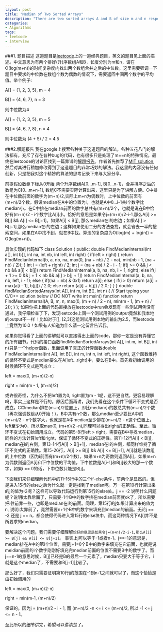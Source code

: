 ```yaml
---
layout: post
title: "Median of Two Sorted Arrays"
description: "There are two sorted arrays A and B of size m and n respectively. Find the median of the two sorted arrays. The overall run time complexity should be O(log (m+n))"
categories:
- Algorithms
tags:
- leetcode
- interview
---
```

###1. 题目描述
这道题目是[leetcode](leetcode.com)上的一道经典题目，英文的题目见上面的描述。中文意思为有两个排好(升)序数组A和B，长度分别为m和n，请在O(log(m+n))的时间复杂度内找出两个数组合并之后的中位数。这里需要强调一下题目中要求的中位数在数组个数为偶数的情况下，需要返回中间两个数字的平均值。举个例子:

A[] = {1, 2, 3, 5}, m = 4

B[] = {4, 6, 7}, n = 3

则中位数为4

A[] = {1, 2, 3, 5}, m = 5

B[] = {4, 6, 7, 8}, n = 4

则中位数为 (4 + 5) / 2 = 4.5

###2.解题报告
我在google上搜索各种关于这道题目的解法，各种五花八门的解法都有，充斥了存在各种bug的代码，也有很多只是处理了m==n的特殊情况。最终在leetcode的讨论区找到一篇靠谱的[解题报告](http://leetcode.com/2011/03/median-of-two-sorted-arrays.html)。作者首先推荐了[MIT solution](http://www2.myoops.org/course_material/mit/NR/rdonlyres/Electrical-Engineering-and-Computer-Science/6-046JFall-2005/30C68118-E436-4FE3-8C79-6BAFBB07D935/0/ps9sol.pdf), 然后对其进行稍加修改得到了这道题目的非常巧妙的解法。我这里的内容没有任何创新，只是把我对这个精妙的算法的思考记录下来与大家分享。

前提假设数组下标从0开始,两个升序数组A[0...m-1], B[0...n-1]，合并排序之后的数组为C[0...m+n-1], 数组C不需要实际计算出来，这里只是为了讲解方便。C中排在中位数前面的数字为(m+n)/2,实际上m+n为偶数时，上中位数的前面有(m+n)/2个数。假设median在A中的位置为i，也就是A中0...i-1共i个数字比median小。在C中排在median前面的数字总共有(m+n)/2个，也就是说在B中恰好有(m+n)/2 - i个数字比A[i]小。恰好的意思是如果令j=(m+n)/2-i-1,那么A[i] >= B[j] && A[i] <= B[j+1]。如果A[i] < B[j], 那么median在i的右边；如果A[i] > B[j+1],那么median在i的左边；这样如果使用二分的方法查找，就会省去一半的搜索空间，如果在A中找不到，就在B中找。算法的复杂度为O(log(m) + log(n)) = O(log(m+n))。

具体实现的代码如下
	class Solution {
	public:
		double FindMedianInternal(int a[], int b[], int na, int nb, int left, int right)
		{
			if(left > right)
			{
				return FindMedianInternal(b, a, nb, na, max(0, (na + nb) / 2 - na), min(nb - 1, (na + nb) / 2));
			}
			int i = (left + right) / 2;
			int j = (na + nb) / 2 - i - 1;
			if(j >= 0 && j < nb && a[i] < b[j])
				return FindMedianInternal(a, b, na, nb, i + 1, right);
			else if(j + 1 >= 0 && j + 1 < nb && a[i] > b[j + 1])
				return FindMedianInternal(a, b, na, nb, left, i - 1);
			else
			{
				if((na + nb) & 0x1)
					return a[i];
				else
				{
					if(i > 0)
						return (a[i] + max(a[i - 1], b[j])) / 2.0;
					else
						return (a[i] + b[j]) / 2.0;
				}
			}
		}
		double findMedianSortedArrays(int A[], int m, int B[], int n) {
			// Start typing your C/C++ solution below
			// DO NOT write int main() function
			return FindMedianInternal(A, B, m, n, max(0, (m + n) / 2 - n), min(m - 1, (m + n) / 2));
		}
	};
如果你把上面的代码直接放在leetcode中run会发现有一些测试用例没有通过，我仔细检查了下，发现leetcode上同一个测试用例的output竟然和我本地的output不一样！比如对于[], [2,3]这组测试用例本地的输出为2.5，而leetcode上竟然为10.0！如果有人知道为什么请一定留言告诉我。

如果你觉得看了上面的讲解就可以直接得出上面的code，那你一定是没有弄懂它的所有细节。代码的接口函数findMedianSortedArrays(int A[], int m, int B[], int n)只是一个helper函数，里面调用了真正的计算函数double FindMedianInternal(int A[], int B[], int m, int n, int left, int right), 这个函数维持的循环不变式是median要么在A[left...right]中，要么在B中。首先看初始调用的时候循环不变式是否成立：

left = max(0, (m+n)/2-n)

right = min(m - 1, (m+n)/2)

或许很奇怪，为什么不把left置为0, right置为m - 1呢，这不更自然，更容易理解吗，事实上这样是不行的。原因后面再讲，我们先看在这个条件下循环不变式是否成立。C中median排在(m+n)/2位置上，即比median小的数总共有(m+n)/2个数（再次强调数组从0开始！）。B中共有n个数，那么median至少要比A中的(m+n)/2 - n个数字大，也就是在A中median至少排在(m+n)/2 - n这个位置上，left至少为0，所以取max(0, (m+n)/2 -n),同理可以得出right的正确性。至此，循环不变式在初始调用成立。代码的第5-8行left > right，需要在B中寻找median，同样的方法计算left和right，保证了循环不变式的正确性。第11-12行A[i] < B[j], median在i的右侧，第13-14行A[i] > B[j+1]，median在i的左侧，都同样维持了循环不变式的正确性。第15-26行，A[i] >= B[j] && A[i] <= B[j+1], A[i]就是该数组的上中位数（因为i前面有(m+n)/2个数），如果m+n为奇数则返回A[i]，如果m+n为偶数则返回A[i]和下中位数的平均值。下中位数是A[i-1]和B[j]较大的那一个数字，如果i == 0的话，下中位数只能是B[j]。

下面我们来仔细理解代码中的11-15行中的三个if-else条件，前两个是显然的。但是进入15行的else之后为什么就一定是找到了median呢。万一在第10行计算出来的j的值为-2呢？这样可以导致代码运行到第15行的else处。j == -2 说明什么问题呢？说明i太靠后面了，只需要-1个B中的数字排在median前面就ok了，所以需要把i往前靠一些，也即是median在i的前面。同理，第15行的j如果计算出来的值为n, 说明i太靠前了，竟然需要n+1个B中的数字来填充到median的前面。无论j == -2 还是 j == n，都会使得代码进入第15行的else块中，而这两种情况下A[i]并不是所要求的median。

要解决这个问题，我们需要仔细理解<code class="code">恰好的意思是如果令j=(m+n)/2-i-1,那么A[i] >= B[j] && A[i] <= B[j+1]</code>。 事实上j可以等于-1或者n-1。j==-1的意思是，median排在A中的第i个位置，需要j+1=0个B中的数字来填充在它前面，也就是说meidian前面的i个数字刚刚好填充完median前面的位置不需要B中的数字了。而j==n-1的意思时候，B[j]已经是B的最后一个元素了，median只要大于等于它，i就是这个median了，不需要和B[j+1]比较了。

那么好了，我们只需要证明第10行j的范围在-1到n-1之间就可以了，而这个恰恰是由初始调用的

left = max(0, (m+n)/2-n)

right = min(m-1, (m+n)/2)

保证的。因为j = (m+n)/2 - i - 1, 而 (m+n)/2 -n <= i <= (m+n)/2, 所以 -1 <= j <= n - 1。

至此所以的细节讲完，希望可以讲清楚了。
